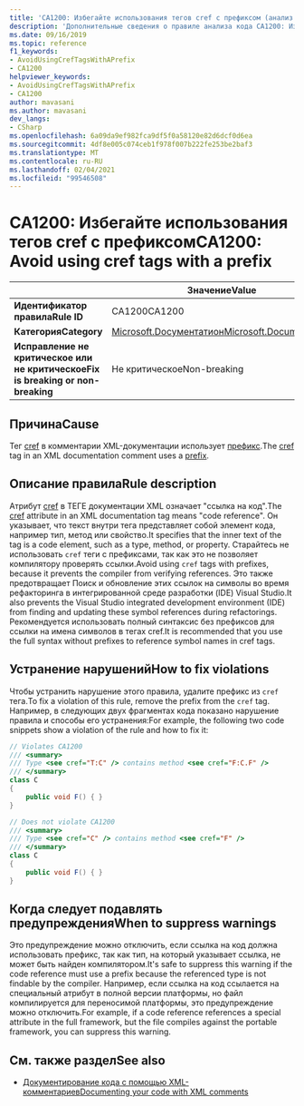 ```yaml
---
title: 'CA1200: Избегайте использования тегов cref с префиксом (анализ кода)'
description: 'Дополнительные сведения о правиле анализа кода CA1200: Избегайте использования тегов cref с префиксом'
ms.date: 09/16/2019
ms.topic: reference
f1_keywords:
- AvoidUsingCrefTagsWithAPrefix
- CA1200
helpviewer_keywords:
- AvoidUsingCrefTagsWithAPrefix
- CA1200
author: mavasani
ms.author: mavasani
dev_langs:
- CSharp
ms.openlocfilehash: 6a09da9ef982fca9df5f0a58120e82d6dcf0d6ea
ms.sourcegitcommit: 4df8e005c074ceb1f978f007b222fe253be2baf3
ms.translationtype: MT
ms.contentlocale: ru-RU
ms.lasthandoff: 02/04/2021
ms.locfileid: "99546508"
---
```

# <a name="ca1200-avoid-using-cref-tags-with-a-prefix"></a><span data-ttu-id="a8824-103">CA1200: Избегайте использования тегов cref с префиксом</span><span class="sxs-lookup"><span data-stu-id="a8824-103">CA1200: Avoid using cref tags with a prefix</span></span>

| | <span data-ttu-id="a8824-104">Значение</span><span class="sxs-lookup"><span data-stu-id="a8824-104">Value</span></span> |
|-|-|
| <span data-ttu-id="a8824-105">**Идентификатор правила**</span><span class="sxs-lookup"><span data-stu-id="a8824-105">**Rule ID**</span></span> |<span data-ttu-id="a8824-106">CA1200</span><span class="sxs-lookup"><span data-stu-id="a8824-106">CA1200</span></span>|
| <span data-ttu-id="a8824-107">**Категория**</span><span class="sxs-lookup"><span data-stu-id="a8824-107">**Category**</span></span> |[<span data-ttu-id="a8824-108">Microsoft.Docументатион</span><span class="sxs-lookup"><span data-stu-id="a8824-108">Microsoft.Documentation</span></span>](documentation-warnings.md)|
| <span data-ttu-id="a8824-109">**Исправление не критическое или не критическое**</span><span class="sxs-lookup"><span data-stu-id="a8824-109">**Fix is breaking or non-breaking**</span></span> |<span data-ttu-id="a8824-110">Не критическое</span><span class="sxs-lookup"><span data-stu-id="a8824-110">Non-breaking</span></span>|

## <a name="cause"></a><span data-ttu-id="a8824-111">Причина</span><span class="sxs-lookup"><span data-stu-id="a8824-111">Cause</span></span>

<span data-ttu-id="a8824-112">Тег [cref](../../../csharp/programming-guide/xmldoc/cref-attribute.md) в комментарии XML-документации использует [префикс](../../../csharp/programming-guide/xmldoc/processing-the-xml-file.md).</span><span class="sxs-lookup"><span data-stu-id="a8824-112">The [cref](../../../csharp/programming-guide/xmldoc/cref-attribute.md) tag in an XML documentation comment uses a [prefix](../../../csharp/programming-guide/xmldoc/processing-the-xml-file.md).</span></span>

## <a name="rule-description"></a><span data-ttu-id="a8824-113">Описание правила</span><span class="sxs-lookup"><span data-stu-id="a8824-113">Rule description</span></span>

<span data-ttu-id="a8824-114">Атрибут [cref](../../../csharp/programming-guide/xmldoc/cref-attribute.md) в ТЕГЕ документации XML означает "ссылка на код".</span><span class="sxs-lookup"><span data-stu-id="a8824-114">The [cref](../../../csharp/programming-guide/xmldoc/cref-attribute.md) attribute in an XML documentation tag means "code reference".</span></span> <span data-ttu-id="a8824-115">Он указывает, что текст внутри тега представляет собой элемент кода, например тип, метод или свойство.</span><span class="sxs-lookup"><span data-stu-id="a8824-115">It specifies that the inner text of the tag is a code element, such as a type, method, or property.</span></span> <span data-ttu-id="a8824-116">Старайтесь не использовать `cref` теги с префиксами, так как это не позволяет компилятору проверять ссылки.</span><span class="sxs-lookup"><span data-stu-id="a8824-116">Avoid using `cref` tags with prefixes, because it prevents the compiler from verifying references.</span></span> <span data-ttu-id="a8824-117">Это также предотвращает Поиск и обновление этих ссылок на символы во время рефакторинга в интегрированной среде разработки (IDE) Visual Studio.</span><span class="sxs-lookup"><span data-stu-id="a8824-117">It also prevents the Visual Studio integrated development environment (IDE) from finding and updating these symbol references during refactorings.</span></span> <span data-ttu-id="a8824-118">Рекомендуется использовать полный синтаксис без префиксов для ссылки на имена символов в тегах cref.</span><span class="sxs-lookup"><span data-stu-id="a8824-118">It is recommended that you use the full syntax without prefixes to reference symbol names in cref tags.</span></span>

## <a name="how-to-fix-violations"></a><span data-ttu-id="a8824-119">Устранение нарушений</span><span class="sxs-lookup"><span data-stu-id="a8824-119">How to fix violations</span></span>

<span data-ttu-id="a8824-120">Чтобы устранить нарушение этого правила, удалите префикс из `cref` тега.</span><span class="sxs-lookup"><span data-stu-id="a8824-120">To fix a violation of this rule, remove the prefix from the `cref` tag.</span></span> <span data-ttu-id="a8824-121">Например, в следующих двух фрагментах кода показано нарушение правила и способы его устранения:</span><span class="sxs-lookup"><span data-stu-id="a8824-121">For example, the following two code snippets show a violation of the rule and how to fix it:</span></span>

```csharp
// Violates CA1200
/// <summary>
/// Type <see cref="T:C" /> contains method <see cref="F:C.F" />
/// </summary>
class C
{
    public void F() { }
}
```

```csharp
// Does not violate CA1200
/// <summary>
/// Type <see cref="C" /> contains method <see cref="F" />
/// </summary>
class C
{
    public void F() { }
}
```

## <a name="when-to-suppress-warnings"></a><span data-ttu-id="a8824-122">Когда следует подавлять предупреждения</span><span class="sxs-lookup"><span data-stu-id="a8824-122">When to suppress warnings</span></span>

<span data-ttu-id="a8824-123">Это предупреждение можно отключить, если ссылка на код должна использовать префикс, так как тип, на который указывает ссылка, не может быть найден компилятором.</span><span class="sxs-lookup"><span data-stu-id="a8824-123">It's safe to suppress this warning if the code reference must use a prefix because the referenced type is not findable by the compiler.</span></span> <span data-ttu-id="a8824-124">Например, если ссылка на код ссылается на специальный атрибут в полной версии платформы, но файл компилируется для переносимой платформы, это предупреждение можно отключить.</span><span class="sxs-lookup"><span data-stu-id="a8824-124">For example, if a code reference references a special attribute in the full framework, but the file compiles against the portable framework, you can suppress this warning.</span></span>

## <a name="see-also"></a><span data-ttu-id="a8824-125">См. также раздел</span><span class="sxs-lookup"><span data-stu-id="a8824-125">See also</span></span>

- [<span data-ttu-id="a8824-126">Документирование кода с помощью XML-комментариев</span><span class="sxs-lookup"><span data-stu-id="a8824-126">Documenting your code with XML comments</span></span>](../../../csharp/codedoc.md)
